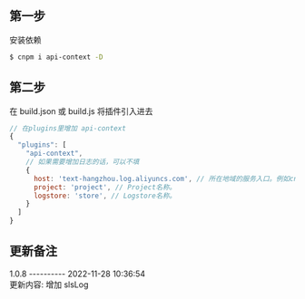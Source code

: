 ## 第一步

安装依赖

```bash
$ cnpm i api-context -D
```

## 第二步

在 build.json 或 build.js 将插件引入进去

```javascript
// 在plugins里增加 api-context
{
  "plugins": [
    "api-context",
    // 如果需要增加日志的话，可以不填
    {
      host: 'text-hangzhou.log.aliyuncs.com', // 所在地域的服务入口。例如cn-hangzhou.log.aliyuncs.com
      project: 'project', // Project名称。
      logstore: 'store', // Logstore名称。
    }
  ]
}
```

## 更新备注

1.0.8 ---------- 2022-11-28 10:36:54  
更新内容: 增加 slsLog
